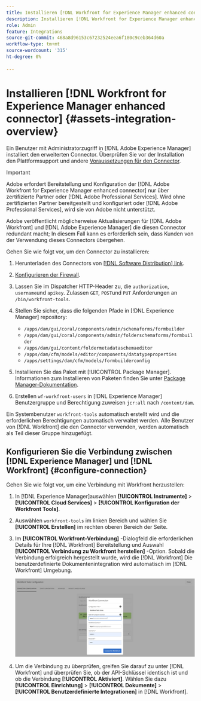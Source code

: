 ```yaml
---
title: Installieren [!DNL Workfront for Experience Manager enhanced connector]
description: Installieren [!DNL Workfront for Experience Manager enhanced connector]
role: Admin
feature: Integrations
source-git-commit: 468a8d96153c67232524eea6f180c9ceb364d60a
workflow-type: tm+mt
source-wordcount: '315'
ht-degree: 0%

---
```



# Installieren [!DNL Workfront for Experience Manager enhanced connector] {#assets-integration-overview}

Ein Benutzer mit Administratorzugriff in [!DNL Adobe Experience Manager] installiert den erweiterten Connector. Überprüfen Sie vor der Installation den Plattformsupport und andere [Voraussetzungen für den Connector](https://one.workfront.com/s/csh?context=2467&amp;pubname=the-new-workfront-experience).

>[!IMPORTANT]
>
>Adobe erfordert Bereitstellung und Konfiguration der [!DNL Adobe Workfront for Experience Manager enhanced connector] nur über zertifizierte Partner oder [!DNL Adobe Professional Services]. Wird ohne zertifizierten Partner bereitgestellt und konfiguriert oder [!DNL Adobe Professional Services], wird sie von Adobe nicht unterstützt.
>
>Adobe veröffentlicht möglicherweise Aktualisierungen für [!DNL Adobe Workfront] und [!DNL Adobe Experience Manager] die diesen Connector redundant macht; In diesem Fall kann es erforderlich sein, dass Kunden von der Verwendung dieses Connectors übergehen.

Gehen Sie wie folgt vor, um den Connector zu installieren:

1. Herunterladen des Connectors von [[!DNL Software Distribution] link](https://experience.adobe.com/#/downloads/content/software-distribution/en/aem.html?package=/content/software-distribution/en/details.html/content/dam/aem/public/adobe/packages/cq650/product/assets/workfront-tools.ui.apps.zip).

1. [Konfigurieren der Firewall](https://one.workfront.com/s/document-item?bundleId=the-new-workfront-experience&amp;topicId=Content%2FAdministration_and_Setup%2FGet_started-WF_administration%2Fconfigure-your-firewall.html).

1. Lassen Sie im Dispatcher HTTP-Header zu, die `authorization`, `username`und `apikey`. Zulassen `GET`, `POST`und `PUT` Anforderungen an `/bin/workfront-tools`.

1. Stellen Sie sicher, dass die folgenden Pfade in [!DNL Experience Manager] repository:

   * `/apps/dam/gui/coral/components/admin/schemaforms/formbuilder`
   * `/apps/dam/gui/coral/components/admin/folderschemaforms/formbuilder`
   * `/apps/dam/gui/content/foldermetadataschemaeditor`
   * `/apps/dam/cfm/models/editor/components/datatypeproperties`
   * `/apps/settings/dam/cfm/models/formbuilderconfig`

1. Installieren Sie das Paket mit [!UICONTROL Package Manager]. Informationen zum Installieren von Paketen finden Sie unter [Package Manager-Dokumentation](/help/sites-administering/package-manager.md).

1. Erstellen `wf-workfront-users` in [!DNL Experience Manager] Benutzergruppe und Berechtigung zuweisen `jcr:all` nach `/content/dam`.

Ein Systembenutzer `workfront-tools` automatisch erstellt wird und die erforderlichen Berechtigungen automatisch verwaltet werden. Alle Benutzer von [!DNL Workfront] die den Connector verwenden, werden automatisch als Teil dieser Gruppe hinzugefügt.

## Konfigurieren Sie die Verbindung zwischen [!DNL Experience Manager] und [!DNL Workfront] {#configure-connection}

Gehen Sie wie folgt vor, um eine Verbindung mit Workfront herzustellen:

1. In [!DNL Experience Manager]auswählen **[!UICONTROL Instrumente]** > **[!UICONTROL Cloud Services]** > **[!UICONTROL Konfiguration der Workfront Tools]**.

1. Auswählen `workfront-tools` im linken Bereich und wählen Sie **[!UICONTROL Erstellen]** im rechten oberen Bereich der Seite.

1. Im **[!UICONTROL Workfront-Verbindung]** -Dialogfeld die erforderlichen Details für Ihre [!DNL Workfront] Bereitstellung und Auswahl **[!UICONTROL Verbindung zu Workfront herstellen]** -Option. Sobald die Verbindung erfolgreich hergestellt wurde, wird die [!DNL Workfront] Die benutzerdefinierte Dokumentenintegration wird automatisch im [!DNL Workfront] Umgebung.

   ![Verbinden [!DNL Experience Manager] und [!DNL Workfront]](/help/assets/assets/wf-connection-config.png)

1. Um die Verbindung zu überprüfen, greifen Sie darauf zu unter [!DNL Workfront] und überprüfen Sie, ob der API-Schlüssel identisch ist und ob die Verbindung **[!UICONTROL Aktiviert]**. Wählen Sie dazu **[!UICONTROL Einrichtung]** > **[!UICONTROL Dokumente]** > **[!UICONTROL Benutzerdefinierte Integrationen]** in [!DNL Workfront].
